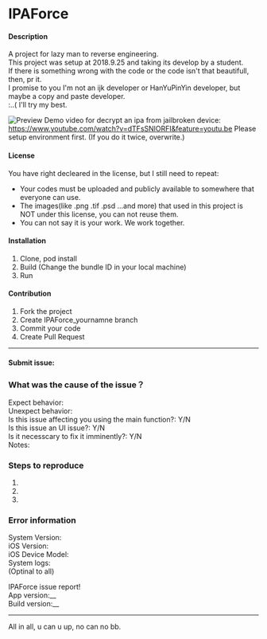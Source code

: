 # IPAForce

#### Description
A project for lazy man to reverse engineering.  
This project was setup at 2018.9.25 and taking its develop by a student.  
If there is something wrong with the code or the code isn't that beautifull, then, pr it.  
I promise to you I'm not an ijk developer or HanYuPinYin developer, but maybe a copy and paste developer.  
:..( I'll try my best.  

![Preview](https://github.com/Co2333/coreBase/raw/master/IPAForcePreViewAlpha2.3.png "This is how/what/which/**** it looks.")
Demo video for decrypt an ipa from jailbroken device: https://www.youtube.com/watch?v=dTFsSNlORFI&feature=youtu.be
Please setup environment first. (If you do it twice, overwrite.)

#### License
You have right decleared in the license, but I still need to repeat:
- Your codes must be uploaded and publicly available to somewhere that everyone can use.
- The images(like .png .tif .psd ...and more) that used in this project is NOT under this license, you can not reuse them.
- You can not say it is your work. We work together.

#### Installation

1. Clone, pod install
2. Build (Change the bundle ID in your local machine)
3. Run


#### Contribution

1. Fork the project
2. Create IPAForce_yournamne branch
3. Commit your code
4. Create Pull Request



-------------
#### Submit issue:

### What was the cause of the issue？
Expect behavior:  
Unexpect behavior:  
Is this issue affecting you using the main function?: Y/N  
Is this issue an UI issue?: Y/N  
Is it necesscary to fix it imminently?: Y/N  
Notes:  

### Steps to reproduce
1.
2.
3.

### Error information
System Version:  
iOS Version:  
iOS Device Model:  
System logs:  
(Optinal to all)  


IPAForce issue report!   
App version:__  
Build version:__  


  
-------------
All in all, u can u up, no can no bb.
